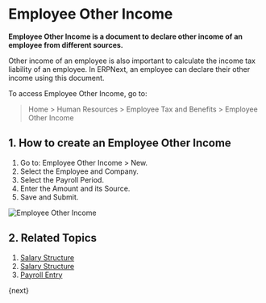 <!-- add-breadcrumbs -->
# Employee Other Income


**Employee Other Income is a document to declare other income of an employee from different sources.**


Other income of an employee is also important to calculate the income tax liability of an employee. In ERPNext, an employee can declare their other income using this document.

To access Employee Other Income, go to:
> Home > Human Resources > Employee Tax and Benefits > Employee Other Income

## 1. How to create an Employee Other Income

1. Go to: Employee Other Income > New.
1. Select the Employee and Company.
1. Select the Payroll Period.
1. Enter the Amount and its Source.
1. Save and Submit.

<img class="screenshot" alt="Employee Other Income" src="/docs/assets/img/human-resources/employee-other-income.png">

## 2. Related Topics

1. [Salary Structure](/docs/user/manual/en/human-resources/salary-structure)
1. [Salary Structure](/docs/user/manual/en/human-resources/salary-slip)
1. [Payroll Entry](/docs/user/manual/en/human-resources/payroll-entry)

{next}
